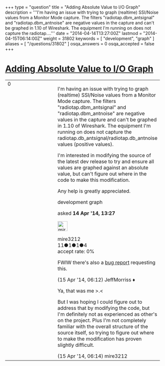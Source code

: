 +++
type = "question"
title = "Adding Absolute Value to I/O Graph"
description = '''I&#x27;m having an issue with trying to graph (realtime) SSI/Noise values from a Monitor Mode capture. The filters &quot;radiotap.dbm_antsignal&quot; and &quot;radiotap.dbm_antnoise&quot; are negative values in the capture and can&#x27;t be graphed in 1.10 of Wireshark. The equipment I&#x27;m running on does not capture the radiotap....'''
date = "2014-04-14T13:27:00Z"
lastmod = "2014-04-15T06:14:00Z"
weight = 31802
keywords = [ "development", "graph" ]
aliases = [ "/questions/31802" ]
osqa_answers = 0
osqa_accepted = false
+++

<div class="headNormal">

# [Adding Absolute Value to I/O Graph](/questions/31802/adding-absolute-value-to-io-graph)

</div>

<div id="main-body">

<div id="askform">

<table id="question-table" style="width:100%;"><colgroup><col style="width: 50%" /><col style="width: 50%" /></colgroup><tbody><tr class="odd"><td style="width: 30px; vertical-align: top"><div class="vote-buttons"><span id="post-31802-upvote" class="ajax-command post-vote up" rel="nofollow" title="I like this post (click again to cancel)"> </span><div id="post-31802-score" class="post-score" title="current number of votes">0</div><span id="post-31802-downvote" class="ajax-command post-vote down" rel="nofollow" title="I dont like this post (click again to cancel)"> </span> <span id="favorite-mark" class="ajax-command favorite-mark" rel="nofollow" title="mark/unmark this question as favorite (click again to cancel)"> </span><div id="favorite-count" class="favorite-count"></div></div></td><td><div id="item-right"><div class="question-body"><p>I'm having an issue with trying to graph (realtime) SSI/Noise values from a Monitor Mode capture. The filters "radiotap.dbm_antsignal" and "radiotap.dbm_antnoise" are negative values in the capture and can't be graphed in 1.10 of Wireshark. The equipment I'm running on does not capture the radiotap.db_antsignal/radiotap.db_antnoise values (positive values).</p><p>I'm interested in modifying the source of the latest dev release to try and ensure all values are graphed against an absolute value, but can't figure out where in the code to make this modification.</p><p>Any help is greatly appreciated.</p></div><div id="question-tags" class="tags-container tags"><span class="post-tag tag-link-development" rel="tag" title="see questions tagged &#39;development&#39;">development</span> <span class="post-tag tag-link-graph" rel="tag" title="see questions tagged &#39;graph&#39;">graph</span></div><div id="question-controls" class="post-controls"></div><div class="post-update-info-container"><div class="post-update-info post-update-info-user"><p>asked <strong>14 Apr '14, 13:27</strong></p><img src="https://secure.gravatar.com/avatar/5b11899f6ef8d3994b8bcc4e5c27609f?s=32&amp;d=identicon&amp;r=g" class="gravatar" width="32" height="32" alt="mire3212&#39;s gravatar image" /><p><span>mire3212</span><br />
<span class="score" title="11 reputation points">11</span><span title="1 badges"><span class="badge1">●</span><span class="badgecount">1</span></span><span title="1 badges"><span class="silver">●</span><span class="badgecount">1</span></span><span title="4 badges"><span class="bronze">●</span><span class="badgecount">4</span></span><br />
<span class="accept_rate" title="Rate of the user&#39;s accepted answers">accept rate:</span> <span title="mire3212 has no accepted answers">0%</span></p></div></div><div id="comments-container-31802" class="comments-container"><span id="31838"></span><div id="comment-31838" class="comment"><div id="post-31838-score" class="comment-score"></div><div class="comment-text"><p>FWIW there's also a <a href="https://bugs.wireshark.org/bugzilla/show_bug.cgi?id=9985">bug report</a> requesting this.</p></div><div id="comment-31838-info" class="comment-info"><span class="comment-age">(15 Apr '14, 06:12)</span> <span class="comment-user userinfo">JeffMorriss ♦</span></div></div><span id="31839"></span><div id="comment-31839" class="comment"><div id="post-31839-score" class="comment-score"></div><div class="comment-text"><p>Ya, that was me &gt;.&lt;</p><p>But I was hoping I could figure out to address that by modifying the code, but I'm definitely not as experienced as other's on the project. Plus I'm not completely familiar with the overall structure of the source itself, so trying to figure out where to make the modification has proven slightly difficult.</p></div><div id="comment-31839-info" class="comment-info"><span class="comment-age">(15 Apr '14, 06:14)</span> <span class="comment-user userinfo">mire3212</span></div></div></div><div id="comment-tools-31802" class="comment-tools"></div><div class="clear"></div><div id="comment-31802-form-container" class="comment-form-container"></div><div class="clear"></div></div></td></tr></tbody></table>

</div>

</div>

